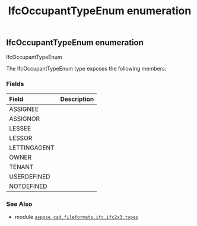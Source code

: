 ﻿---
title: IfcOccupantTypeEnum enumeration
second_title: Aspose.CAD for Python via .NET API References
description: 
type: docs
weight: 2570
url: /python-net/aspose.cad.fileformats.ifc.ifc2x3.types/ifcoccupanttypeenum/
is_root: false
---

## IfcOccupantTypeEnum enumeration

IfcOccupantTypeEnum



The IfcOccupantTypeEnum type exposes the following members:

### Fields
| Field | Description |
| :- | :- |
| ASSIGNEE |  |
| ASSIGNOR |  |
| LESSEE |  |
| LESSOR |  |
| LETTINGAGENT |  |
| OWNER |  |
| TENANT |  |
| USERDEFINED |  |
| NOTDEFINED |  |



### See Also
* module [`aspose.cad.fileformats.ifc.ifc2x3.types`](..)
